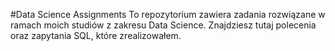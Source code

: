 #Data Science Assignments
To repozytorium zawiera zadania rozwiązane w ramach moich studiów z zakresu Data Science. Znajdziesz tutaj polecenia oraz zapytania SQL, które zrealizowałem.
